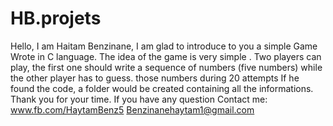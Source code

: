 # HB.projets
Hello,
I am Haitam Benzinane,
I am glad to introduce to you a simple Game Wrote in C language.
The idea of the game is very simple . Two players can play, the first one should write a sequence of numbers (five numbers) while the other player has to guess.
those numbers during 20 attempts
If he found the code, a folder would be created containing all the informations.
Thank you for your time.
If you have any question
Contact me:
www.fb.com/HaytamBenz5
Benzinanehaytam1@gmail.com

